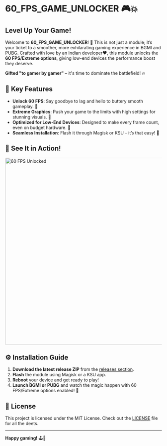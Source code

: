 # 60_FPS_GAME_UNLOCKER 🎮💥

## Level Up Your Game!

Welcome to **60_FPS_GAME_UNLOCKER**! 🚀 This is not just a module; it’s your ticket to a smoother, more exhilarating gaming experience in BGMI and PUBG. Crafted with love by an Indian developer❤️, this module unlocks the **60 FPS/Extreme options**, giving low-end devices the performance boost they deserve. 

**Gifted "to gamer by gamer"** – it's time to dominate the battlefield! 🔥

## 🎯 Key Features

- **Unlock 60 FPS**: Say goodbye to lag and hello to buttery smooth gameplay. 🎉
- **Extreme Graphics**: Push your game to the limits with high settings for stunning visuals. 💎
- **Optimized for Low-End Devices**: Designed to make every frame count, even on budget hardware. 💪
- **Seamless Installation**: Flash it through Magisk or KSU – it’s that easy! 🔧

## 📸 See It in Action!

<img src="![photo_2024-10-22_05-10-01](https://github.com/user-attachments/assets/0a135019-707d-4bbf-9b56-34daf5318eb5)" alt="60 FPS Unlocked" width="600" height="auto" />

## ⚙️ Installation Guide

1. **Download the latest release ZIP** from the [releases section](https://github.com/yadavnikhil03/60_FPS_GAME_UNLOCKER/releases/tag/Module).
2. **Flash** the module using Magisk or a KSU app. 
3. **Reboot** your device and get ready to play!
4. **Launch BGMI or PUBG** and watch the magic happen with 60 FPS/Extreme options enabled! 🌟

## 📄 License

This project is licensed under the MIT License. Check out the [LICENSE](LICENSE) file for all the deets.

---

**Happy gaming!** 🕹️💚
